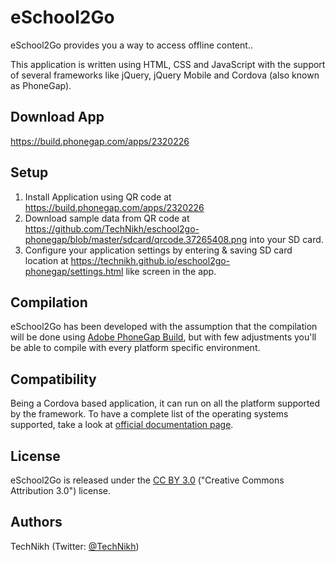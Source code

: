 # eSchool2Go #
eSchool2Go provides you a way to access offline content..

This application is written using HTML, CSS and JavaScript with the support of several frameworks like jQuery, jQuery Mobile and Cordova (also known as PhoneGap).

## Download App ##
https://build.phonegap.com/apps/2320226

## Setup ##
1. Install Application using QR code at https://build.phonegap.com/apps/2320226
2. Download sample data from QR code at https://github.com/TechNikh/eschool2go-phonegap/blob/master/sdcard/qrcode.37265408.png into your SD card.
3. Configure your application settings by entering & saving SD card location at https://technikh.github.io/eschool2go-phonegap/settings.html like screen in the app.

## Compilation ##
eSchool2Go has been developed with the assumption that the compilation will be done using [Adobe PhoneGap Build](http://build.phonegap.com/), but with few adjustments you'll be able to compile with every platform specific environment.

## Compatibility ##
Being a Cordova based application, it can run on all the platform supported by the framework. To have a complete list of the operating systems supported, take a look at [official documentation page](http://phonegap.com/about/feature).

## License ##
eSchool2Go is released under the [CC BY 3.0](http://creativecommons.org/licenses/by/3.0/) ("Creative Commons Attribution 3.0") license.

## Authors ##
TechNikh (Twitter: [@TechNikh](https://twitter.com/TechNikh))
